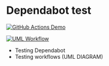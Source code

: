 # Dependabot test

[![GitHub Actions Demo](https://github.com/lcsrodriguez/test_dependabot/actions/workflows/test.yaml/badge.svg)](https://github.com/lcsrodriguez/test_dependabot/actions/workflows/test.yaml)

[![UML Workflow](https://github.com/lcsrodriguez/test_dependabot/actions/workflows/uml.yaml/badge.svg)](https://github.com/lcsrodriguez/test_dependabot/actions/workflows/uml.yaml)

- Testing Dependabot
- Testing workflows (UML DIAGRAM)
